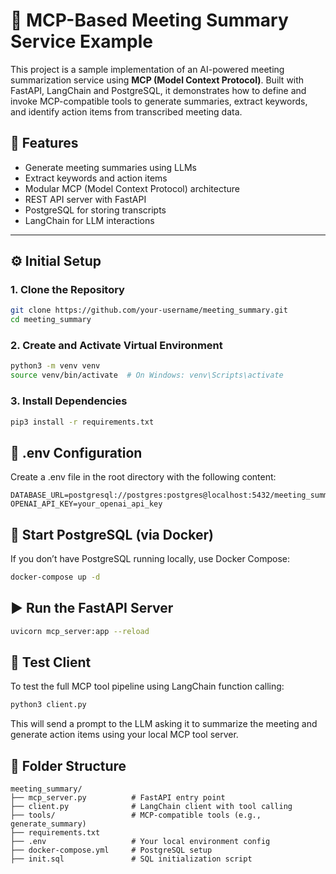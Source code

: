 # 🧠 MCP-Based Meeting Summary Service Example

This project is a sample implementation of an AI-powered meeting summarization service using **MCP (Model Context Protocol)**. Built with FastAPI, LangChain and PostgreSQL, it demonstrates how to define and invoke MCP-compatible tools to generate summaries, extract keywords, and identify action items from transcribed meeting data.

## 🚀 Features

- Generate meeting summaries using LLMs
- Extract keywords and action items
- Modular MCP (Model Context Protocol) architecture
- REST API server with FastAPI
- PostgreSQL for storing transcripts
- LangChain for LLM interactions

---

## ⚙️ Initial Setup

### 1. Clone the Repository

```bash
git clone https://github.com/your-username/meeting_summary.git
cd meeting_summary
```

### 2. Create and Activate Virtual Environment
```bash
python3 -m venv venv
source venv/bin/activate  # On Windows: venv\Scripts\activate
```

### 3. Install Dependencies

```bash
pip3 install -r requirements.txt
```

## 🧪 .env Configuration
Create a .env file in the root directory with the following content:
```env
DATABASE_URL=postgresql://postgres:postgres@localhost:5432/meeting_summary
OPENAI_API_KEY=your_openai_api_key
```

## 🐘 Start PostgreSQL (via Docker)
If you don’t have PostgreSQL running locally, use Docker Compose:
```bash
docker-compose up -d
```

## ▶️ Run the FastAPI Server
```bash
uvicorn mcp_server:app --reload
```

## 🧪 Test Client
To test the full MCP tool pipeline using LangChain function calling:
```bash
python3 client.py
```
This will send a prompt to the LLM asking it to summarize the meeting and generate action items using your local MCP tool server.

## 📁 Folder Structure

```
meeting_summary/
├── mcp_server.py          # FastAPI entry point
├── client.py              # LangChain client with tool calling
├── tools/                 # MCP-compatible tools (e.g., generate_summary)
├── requirements.txt
├── .env                   # Your local environment config
├── docker-compose.yml     # PostgreSQL setup
├── init.sql               # SQL initialization script
```
